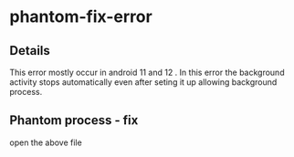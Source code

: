 # phantom-fix-error 

## Details

This error mostly occur in android 11 and 12 .
In this error the background activity stops automatically even after seting it up allowing background process.

## Phantom process - fix 

open the above file
